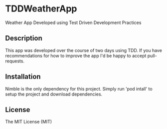 # TDDWeatherApp
Weather App Developed using Test Driven Development Practices

## Description
This app was developed over the course of two days using TDD.
If you have recommendations for how to improve the app I'd be happy to accept pull-requests.

## Installation
Nimble is the only dependency for this project.
Simply run 'pod intall' to setup the project and download dependencies.

## License
The MIT License (MIT)
